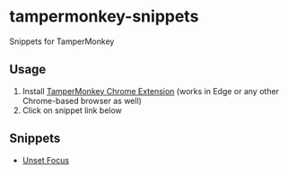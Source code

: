 # tampermonkey-snippets
Snippets for TamperMonkey

## Usage

1. Install [TamperMonkey Chrome Extension](https://chrome.google.com/webstore/detail/tampermonkey/dhdgffkkebhmkfjojejmpbldmpobfkfo?hl=en) (works in Edge or any other Chrome-based browser as well)
2. Click on snippet link below

## Snippets

* [Unset Focus](https://raw.githubusercontent.com/andrialexandrou/tampermonkey-snippets/mainunset-focus.js)
